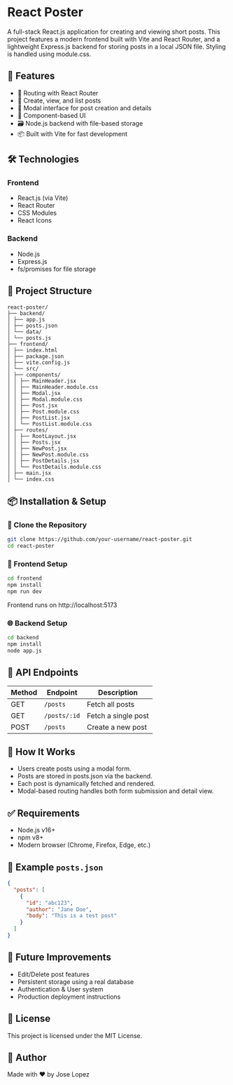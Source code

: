 # React Poster

A full-stack React.js application for creating and viewing short posts. This project features a modern frontend built with Vite and React Router, and a lightweight Express.js backend for storing posts in a local JSON file. Styling is handled using module.css.

## 🚀 Features

- 🧭 Routing with React Router
- 💬 Create, view, and list posts
- 🎨 Modal interface for post creation and details
- 🧩 Component-based UI
- 🗃️ Node.js backend with file-based storage
- 📦 Built with Vite for fast development

## 🛠️ Technologies

### Frontend

- React.js (via Vite)
- React Router
- CSS Modules
- React Icons

### Backend

- Node.js
- Express.js
- fs/promises for file storage

## 🧱 Project Structure

```
react-poster/
├── backend/
│ ├── app.js
│ ├── posts.json
│ └── data/
│ └── posts.js
├── frontend/
│ ├── index.html
│ ├── package.json
│ ├── vite.config.js
│ └── src/
│ ├── components/
│ │ ├── MainHeader.jsx
│ │ ├── MainHeader.module.css
│ │ ├── Modal.jsx
│ │ ├── Modal.module.css
│ │ ├── Post.jsx
│ │ ├── Post.module.css
│ │ ├── PostList.jsx
│ │ └── PostList.module.css
│ ├── routes/
│ │ ├── RootLayout.jsx
│ │ ├── Posts.jsx
│ │ ├── NewPost.jsx
│ │ ├── NewPost.module.css
│ │ ├── PostDetails.jsx
│ │ └── PostDetails.module.css
│ ├── main.jsx
│ └── index.css
```

## 📦 Installation & Setup

### 📁 Clone the Repository

```bash
git clone https://github.com/your-username/react-poster.git
cd react-poster
```

### 📱 Frontend Setup

```bash
cd frontend
npm install
npm run dev
```

Frontend runs on http://localhost:5173

### 🌐 Backend Setup

```bash
cd backend
npm install
node app.js
```

## 🔄 API Endpoints

| Method | Endpoint     | Description         |
| ------ | ------------ | ------------------- |
| GET    | `/posts`     | Fetch all posts     |
| GET    | `/posts/:id` | Fetch a single post |
| POST   | `/posts`     | Create a new post   |

## 🧪 How It Works

- Users create posts using a modal form.
- Posts are stored in posts.json via the backend.
- Each post is dynamically fetched and rendered.
- Modal-based routing handles both form submission and detail view.

## ✅ Requirements

- Node.js v16+
- npm v8+
- Modern browser (Chrome, Firefox, Edge, etc.)

## 📂 Example `posts.json`

```json
{
  "posts": [
    {
      "id": "abc123",
      "author": "Jane Doe",
      "body": "This is a test post"
    }
  ]
}
```

## 🧹 Future Improvements

- Edit/Delete post features
- Persistent storage using a real database
- Authentication & User system
- Production deployment instructions

## 📄 License

This project is licensed under the MIT License.

## 👤 Author

Made with ❤️ by Jose Lopez
